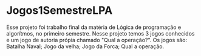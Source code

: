 # Jogos1SemestreLPA
Esse projeto foi trabalho final da matéria de Lógica de programação e algorítmos, no primeiro semestre. 
Nesse projeto temos 3 jogos conhecidos e um jogo de autoria própia chamado "Qual a operação?".
Os jogos são:
Batalha Naval;
Jogo da velha;
Jogo da Forca;
Qual a operação.
